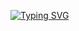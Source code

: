 <a href="https://git.io/typing-svg"><img src="https://readme-typing-svg.demolab.com?font=Jersey+15&weight=900&size=36&pause=1000&color=F7F7F7&width=435&lines=Hi%2C+my+name+is+Rafaela+;Welcome+to+my+profile!%E2%9C%A8" alt="Typing SVG" /></a>

<!--
**rafaelabarata/rafaelabarata** is a ✨ _special_ ✨ repository because its `README.md` (this file) appears on your GitHub profile.

Here are some ideas to get you started:

- 🔭 I’m currently working on ...
- 🌱 I’m currently learning ...
- 👯 I’m looking to collaborate on ...
- 🤔 I’m looking for help with ...
- 💬 Ask me about ...
- 📫 How to reach me: ...
- 😄 Pronouns: ...
- ⚡ Fun fact: ...
-->
